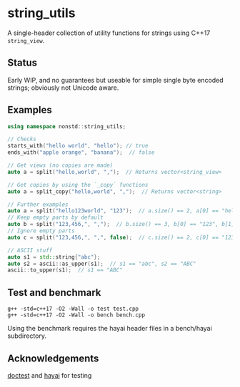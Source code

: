 # string_utils
A single-header collection of utility functions for strings using C++17 `string_view`.

Status
---
Early WIP, and no guarantees but useable for simple single byte encoded strings; obviously not Unicode aware.

Examples
---
```C++
using namespace nonstd::string_utils;

// Checks
starts_with("hello world", "hello"); // true
ends_with("apple orange", "banana");  // false

// Get views (no copies are made)
auto a = split("hello,world", ",");  // Returns vector<string_view>

// Get copies by using the `_copy` functions
auto a = split_copy("hello,world", ",");  // Returns vector<string>

// Further examples
auto a = split("hello123world", "123");  // a.size() == 2, a[0] == "hello", a[1] == "world"
// Keep empty parts by default
auto b = split("123,456,", ",");  // b.size() == 3, b[0] == "123", b[1] == "456", b[2] empty
// Ignore empty parts
auto c = split("123,456,", ",", false);  // c.size() == 2, c[0] == "123", c[1] == "456"

// ASCII stuff
auto s1 = std::string{"abc"};
auto s2 = ascii::as_upper(s1);  // s1 == "abc", s2 == "ABC"
ascii::to_upper(s1);  // s1 == "ABC"
```

Test and benchmark
---
`g++ -std=c++17 -O2 -Wall -o test test.cpp`<br>
`g++ -std=c++17 -O2 -Wall -o bench bench.cpp`

Using the benchmark requires the hayai header files in a bench/hayai subdirectory.

Acknowledgements
---
[doctest](https://github.com/onqtam/doctest) and [hayai](https://github.com/nickbruun/hayai) for testing

